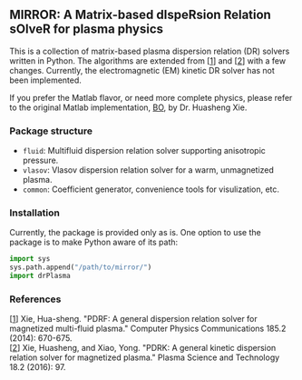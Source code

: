 ## MIRROR: A Matrix-based dIspeRsion Relation sOlveR for plasma physics

This is a collection of matrix-based plasma dispersion relation (DR) solvers written in Python. The algorithms are extended from [[1]] and [[2]] with a few changes. Currently, the electromagnetic (EM) kinetic DR solver has not been implemented.

If you prefer the Matlab flavor, or need more complete physics, please refer to the original Matlab implementation, [BO](https://github.com/hsxie/pdrk), by Dr. Huasheng Xie.

[1]:https://www.sciencedirect.com/science/article/pii/S0010465513003408
[2]:https://iopscience.iop.org/article/10.1088/1009-0630/18/2/01/pdf

### Package structure
- `fluid`: Multifluid dispersion relation solver supporting anisotropic pressure.
- `vlasov`: Vlasov dispersion relation solver for a warm, unmagnetized plasma.
- `common`: Coefficient generator, convenience tools for visulization, etc.

### Installation
Currently, the package is provided only as is. One option to use the package is to make Python aware of its path:
```python
import sys
sys.path.append("/path/to/mirror/")
import drPlasma
```
### References
[[1]] Xie, Hua-sheng. "PDRF: A general dispersion relation solver for magnetized multi-fluid plasma." Computer Physics Communications 185.2 (2014): 670-675.  
[[2]] Xie, Huasheng, and Xiao, Yong. "PDRK: A general kinetic dispersion relation solver for magnetized plasma." Plasma Science and Technology 18.2 (2016): 97.
